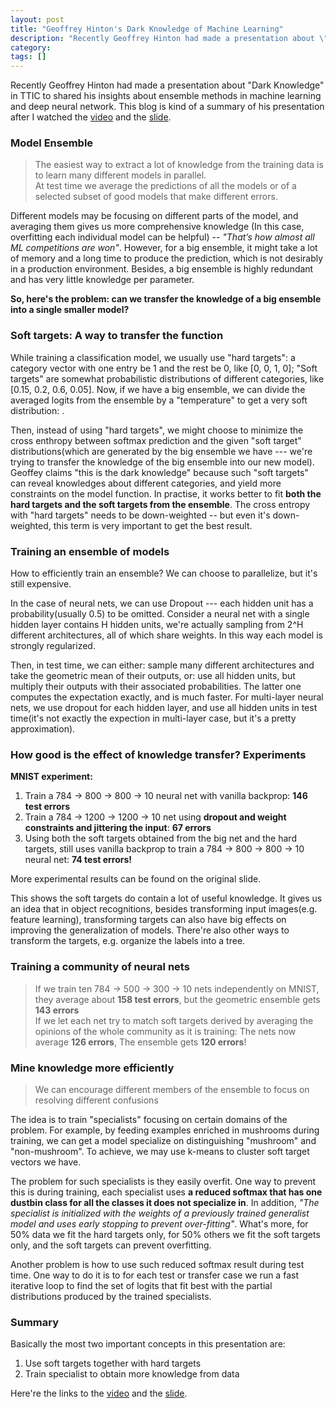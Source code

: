 ```yaml
---
layout: post
title: "Geoffrey Hinton's Dark Knowledge of Machine Learning"
description: "Recently Geoffrey Hinton had made a presentation about \"Dark Knowledge\" in TTIC to shared his insights about ensemble methods in machine learning and deep neural network. This blog is kind of a summary of his presentation afer I watched the video and the slide"
category: 
tags: []
---
```


<script type="text/javascript"
  src="http://cdn.mathjax.org/mathjax/latest/MathJax.js?config=TeX-AMS-MML_HTMLorMML">
</script>
<script type="text/javascript"
   src="http://cdn.mathjax.org/mathjax/latest/MathJax.js?config=TeX-AMS-MML_HTMLorMML">
</script>

Recently Geoffrey Hinton had made a presentation about "Dark Knowledge" in TTIC to shared his insights about ensemble methods in machine learning and deep neural network. This blog is kind of a summary of his presentation after I watched the [video](https://www.youtube.com/watch?v=EK61htlw8hY) and the [slide](http://www.ttic.edu/dl/dark14.pdf).

### Model Ensemble  

> The easiest way to extract a lot of knowledge from the training data is to learn many different models in parallel.     
> At test time we average the predictions of all the models or of a selected subset of good models that make different errors.   

Different models may be focusing on different parts of the model, and averaging them gives us more comprehensive knowledge (In this case, overfitting each individual model can be helpful) -- <i>"That’s how almost all ML competitions are won"</i>. However, for a big ensemble, it might take a lot of memory and a long time to produce the prediction, which is not desirably in a production environment. Besides, a big ensemble is highly redundant and has very little knowledge per parameter. 

**So, here's the problem: can we transfer the knowledge of a big ensemble into a single smaller model?**

### Soft targets: A way to transfer the function

While training a classification model, we usually use "hard targets": a category vector with one entry be 1 and the rest be 0, like [0, 0, 1, 0]; "Soft targets" are somewhat probabilistic distributions of different categories, like [0.15, 0.2, 0.6, 0.05]. Now, if we have a big ensemble, we can divide the averaged logits from the ensemble by a "temperature" to get a very soft distribution: <script type="math/tex"> p_i = \frac{\exp(\frac{z_i}{T})}{\sum_j \exp(\frac{z_j}{T})} </script>. 

Then, instead of using "hard targets", we might choose to minimize the cross enthropy between softmax prediction and the given "soft target" distributions(which are generated by the big ensemble we have --- we're trying to transfer the knowledge of the big ensemble into our new model). Geoffey claims "this is the dark knowledge" because such "soft targets" can reveal knowledges about different categories, and yield more constraints on the model function. In practise, it works better to fit **both the hard targets and the soft targets from the ensemble**. The cross entropy with "hard targets" needs to be down-weighted -- but even it's down-weighted, this term is very important to get the best result.

### Training an ensemble of models 

How to efficiently train an ensemble? We can choose to parallelize, but it's still expensive.

In the case of neural nets, we can use Dropout --- each hidden unit has a probability(usually 0.5) to be omitted. Consider a neural net with a single hidden layer contains H hidden units, we're actually sampling from 2^H different architectures, all of which share weights. In this way each model is strongly regularized. 

Then, in test time, we can either: sample many different architectures and take the geometric mean of their outputs, or: use all hidden units, but multiply their outputs with their associated probabilities. The latter one computes the expectation exactly, and is much faster. For multi-layer neural nets, we use dropout for each hidden layer, and use all hidden units in test time(it's not exactly the expection in multi-layer case, but it's a pretty approximation).

### How good is the effect of knowledge transfer? Experiments

**MNIST experiment:**

1. Train a 784 -> 800 -> 800 -> 10 neural net with vanilla backprop: **146 test errors**
2. Train a 784 -> 1200 -> 1200 -> 10 net using **dropout and weight constraints and jittering the input**: **67 errors**
3. Using both the soft targets obtained from the big net and the hard targets, still uses vanilla backprop to train a 784 -> 800 -> 800 -> 10 neural net: **74 test errors!**

More experimental results can be found on the original slide. 

This shows the soft targets do contain a lot of useful knowledge. It gives us an idea that in object recognitions, besides transforming input images(e.g. feature learning), transforming targets can also have big effects on improving the generalization of models. There're also other ways to transform the targets, e.g. organize the labels into a tree.

### Training a community of neural nets 
	
> If we train ten 784 -> 500 -> 300 -> 10 nets independently on MNIST, they average about <b>158 test errors</b>, but the geometric ensemble gets <b>143 errors</b>  
> If we let each net try to match soft targets derived by averaging the opinions of the whole community as it is training: The nets now average <b>126 errors</b>, The ensemble gets <b>120 errors</b>!  

### Mine knowledge more efficiently

> We can encourage different members of the ensemble to focus on resolving different confusions

The idea is to train "specialists" focusing on certain domains of the problem. For example, by feeding examples enriched in mushrooms during training, we can get a model specialize on distinguishing "mushroom" and "non-mushroom". To achieve, we may use k-means to cluster soft target vectors we have.

The problem for such specialists is they easily overfit. One way to prevent this is during training, each specialist uses **a reduced softmax that has one dustbin class for all the classes it does not specialize in**. In addition, <i>"The specialist is initialized with the weights of a previously trained generalist model and uses early stopping to prevent over-fitting"</i>. What's more, for 50% data we fit the hard targets only, for 50% others we fit the soft targets only, and the soft targets can prevent overfitting.

Another problem is how to use such reduced softmax result during test time. One way to do it is to for each test or transfer case we run a fast iterative loop to find the set of logits that fit best with the partial distributions produced by the 
trained specialists. 

### Summary
Basically the most two important concepts in this presentation are:

1. Use soft targets together with hard targets  
2. Train specialist to obtain more knowledge from data  

Here're the links to the [video](https://www.youtube.com/watch?v=EK61htlw8hY) and the [slide](http://www.ttic.edu/dl/dark14.pdf).
